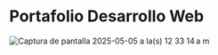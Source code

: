 # Portafolio Desarrollo Web
![Captura de pantalla 2025-05-05 a la(s) 12 33 14 a m](https://github.com/user-attachments/assets/596ae6e1-a067-4174-aebf-30a15d3c1d60)
